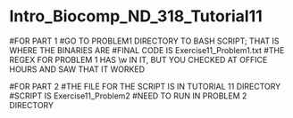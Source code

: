 # Intro_Biocomp_ND_318_Tutorial11
#FOR PART 1
#GO TO PROBLEM1 DIRECTORY TO BASH SCRIPT; THAT IS WHERE THE BINARIES ARE
#FINAL CODE IS Exercise11_Problem1.txt
#THE REGEX FOR PROBLEM 1 HAS \w IN IT, BUT YOU CHECKED AT OFFICE HOURS AND SAW THAT IT WORKED

#FOR PART 2
#THE FILE FOR THE SCRIPT IS IN TUTORIAL 11 DIRECTORY 
#SCRIPT IS Exercise11_Problem2
#NEED TO RUN IN PROBLEM 2 DIRECTORY 
